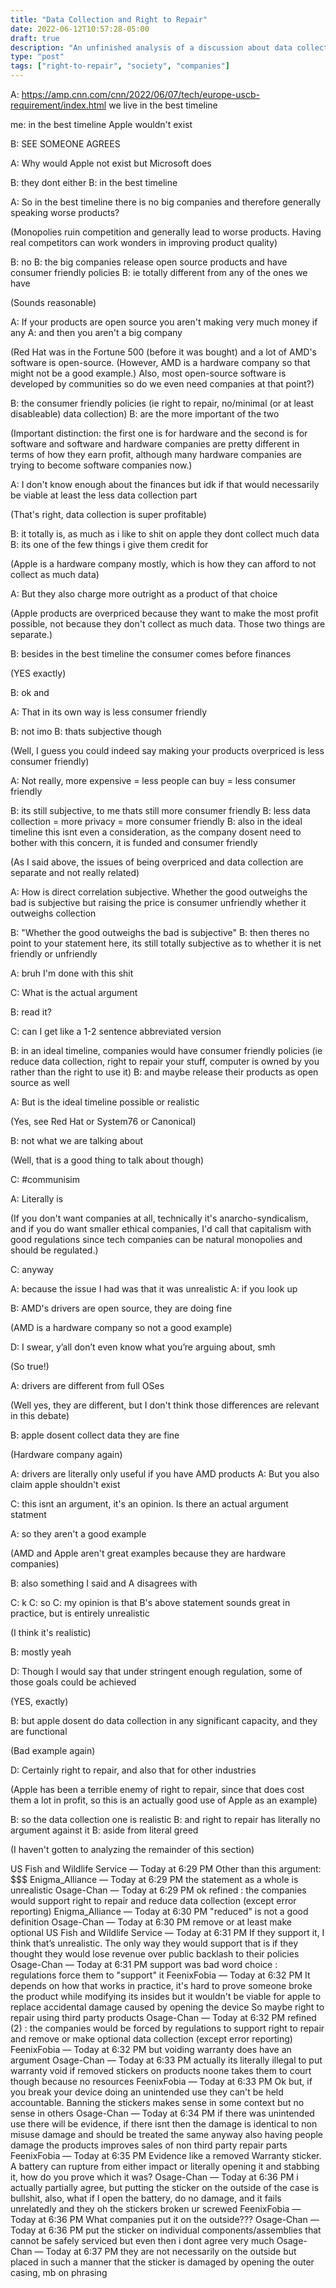 ```yaml
---
title: "Data Collection and Right to Repair"
date: 2022-06-12T10:57:28-05:00
draft: true
description: "An unfinished analysis of a discussion about data collection and right to repair, highlighting incorrect arguments"
type: "post"
tags: ["right-to-repair", "society", "companies"]
---
```



A: https://amp.cnn.com/cnn/2022/06/07/tech/europe-uscb-requirement/index.html we live in the best timeline

me: in the best timeline Apple wouldn't exist

B: SEE SOMEONE AGREES

A: Why would Apple not exist but Microsoft does

B: they dont either
B: in the best timeline

A: So in the best timeline there is no big companies and therefore generally speaking worse products?

(Monopolies ruin competition and generally lead to worse products. Having real competitors can work wonders in improving product quality)

B: no
B: the big companies release open source products and have consumer friendly policies
B: ie totally different from any of the ones we have

(Sounds reasonable)

A: If your products are open source you aren't making very much money if any
A: and then you aren't a big company

(Red Hat was in the Fortune 500 (before it was bought) and a lot of AMD's software is open-source. (However, AMD is a hardware company so that might not be a good example.) Also, most open-source software is developed by communities so do we even need companies at that point?)

B: the consumer friendly policies (ie right to repair, no/minimal (or at least disableable) data collection)
B: are the more important of the two

(Important distinction: the first one is for hardware and the second is for software and software and hardware companies are pretty different in terms of how they earn profit, although many hardware companies are trying to become software companies now.)

A: I don't know enough about the finances but idk if that would necessarily be viable at least the less data collection part

(That's right, data collection is super profitable)

B: it totally is, as much as i like to shit on apple they dont collect much data
B: its one of the few things i give them credit for

(Apple is a hardware company mostly, which is how they can afford to not collect as much data)

A: But they also charge more outright as a product of that choice

(Apple products are overpriced because they want to make the most profit possible, not because they don't collect as much data. Those two things are separate.)

B: besides in the best timeline the consumer comes before finances

(YES exactly)

B: ok and

A: That in its own way is less consumer friendly

B: not imo
B: thats subjective though

(Well, I guess you could indeed say making your products overpriced is less consumer friendly)

A: Not really, more expensive = less people can buy = less consumer friendly

B: its still subjective, to me thats still more consumer friendly
B: less data collection = more privacy = more consumer friendly
B: also in the ideal timeline this isnt even a consideration, as the company dosent need to bother with this concern, it is funded and consumer friendly

(As I said above, the issues of being overpriced and data collection are separate and not really related)

A: How is direct correlation subjective. Whether the good outweighs the bad is subjective but raising the price is consumer unfriendly whether it outweighs collection

B: "Whether the good outweighs the bad is subjective"
B: then theres no point to your statement here, its still totally subjective as to whether it is net friendly or unfriendly

A: bruh I'm done with this shit

C: What is the actual argument

B: read it?

C: can I get like a 1-2 sentence abbreviated version

B: in an ideal timeline, companies would have consumer friendly policies (ie reduce data collection, right to repair your stuff, computer is owned by you rather than the right to use it)
B: and maybe release their products as open source as well

A: But is the ideal timeline possible or realistic

(Yes, see Red Hat or System76 or Canonical)

B: not what we are talking about

(Well, that is a good thing to talk about though)

C: #communisim

A: Literally is

(If you don't want companies at all, technically it's anarcho-syndicalism, and if you do want smaller ethical companies, I'd call that capitalism with good regulations since tech companies can be natural monopolies and should be regulated.)

C: anyway

A: because the issue I had was that it was unrealistic
A: if you look up

B: AMD's drivers are open source, they are doing fine

(AMD is a hardware company so not a good example)

D: I swear, y’all don’t even know what you’re arguing about, smh

(So true!)

A: drivers are different from full OSes

(Well yes, they are different, but I don't think those differences are relevant in this debate)

B: apple dosent collect data they are fine

(Hardware company again)

A: drivers are literally only useful if you have AMD products
A: But you also claim apple shouldn't exist

C: this isnt an argument, it's an opinion. Is there an actual argument statment

A: so they aren't a good example

(AMD and Apple aren't great examples because they are hardware companies)

B: also something I said and A disagrees with

C: k
C: so
C: my opinion is that B's above statement sounds great in practice, but is entirely unrealistic

(I think it's realistic)

B: mostly yeah

D: Though I would say that under stringent enough regulation, some of those goals could be achieved

(YES, exactly)

B: but apple dosent do data collection in any significant capacity, and they are functional

(Bad example again)

D: Certainly right to repair, and also that for other industries

(Apple has been a terrible enemy of right to repair, since that does cost them a lot in profit, so this is an actually good use of Apple as an example)

B: so the data collection one is realistic
B: and right to repair has literally no argument against it
B: aside from literal greed

(I haven't gotten to analyzing the remainder of this section)

US Fish and Wildlife Service — Today at 6:29 PM
Other than this argument: $$$
Enigma_Alliance — Today at 6:29 PM
the statement as a whole is unrealistic
Osage-Chan — Today at 6:29 PM
ok refined : the companies would support right to repair and reduce data collection (except error reporting)
Enigma_Alliance — Today at 6:30 PM
"reduced" is not a good definition
Osage-Chan — Today at 6:30 PM
remove
or at least make optional
US Fish and Wildlife Service — Today at 6:31 PM
If they support it, I think that’s unrealistic.  The only way they would support that is if they thought they would lose revenue over public backlash to their policies
Osage-Chan — Today at 6:31 PM
support was bad word choice : regulations force them to "support" it
FeenixFobia — Today at 6:32 PM
It depends on how that works in practice, it's hard to prove someone broke the product while modifying its insides but it wouldn't be viable for apple to replace accidental damage caused by opening the device
So maybe right to repair using third party products
Osage-Chan — Today at 6:32 PM
refined (2) : the companies would be forced by regulations to support right to repair and remove or make optional data collection (except error reporting)
FeenixFobia — Today at 6:32 PM
but voiding warranty does have an argument
Osage-Chan — Today at 6:33 PM
actually its literally illegal to put warranty void if removed stickers on products
noone takes them to court though
because no resources
FeenixFobia — Today at 6:33 PM
Ok but, if you break your device doing an unintended use they can't be held accountable. Banning the stickers makes sense in some context but no sense in others
Osage-Chan — Today at 6:34 PM
if there was unintended use there will be evidence, if there isnt then the damage is identical to non misuse damage and should be treated the same anyway
also having people damage the products improves sales of non third party repair parts
FeenixFobia — Today at 6:35 PM
Evidence like a removed Warranty sticker. A battery can rupture from either impact or literally opening it and stabbing it, how do you prove which it was?
Osage-Chan — Today at 6:36 PM
i actually partially agree, but putting the sticker on the outside of the case is bullshit, also, what if I open the battery, do no damage, and it fails unrelatedly and they oh the stickers broken ur screwed
FeenixFobia — Today at 6:36 PM
What companies put it on the outside???
Osage-Chan — Today at 6:36 PM
put the sticker on individual components/assemblies that cannot be safely serviced but even then i dont agree very much
Osage-Chan — Today at 6:37 PM
they are not necessarily on the outside but placed in such a manner that the sticker is damaged by opening the outer casing, mb on phrasing
